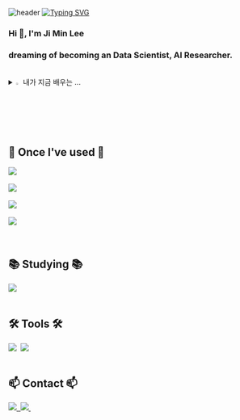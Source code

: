 ![header](https://capsule-render.vercel.app/api?type=waving&color=6994CDEE&text=&animation=twinkling&height=80)
[![Typing SVG](https://readme-typing-svg.demolab.com?font=Alkatra&weight=500&size=45&duration=3500&pause=3&color=6994CDEE&center=false&vCenter=false&multiline=true&repeat=true&width=1000&height=100&lines=Welcome+to+Ji-min's+GitHub!👋)](https://git.io/typing-svg)
 
<div align="left">

<h3 align="left">Hi 👋, I'm Ji Min Lee</h3>
<h3 align="left">dreaming of becoming an Data Scientist, AI Researcher.</h3>

<br>

<details>
<summary>
  <img src="https://raw.githubusercontent.com/Tarikul-Islam-Anik/Animated-Fluent-Emojis/master/Emojis/Hand%20gestures/Eyes.png" alt="Eyes" width="2%" /> 내가 지금 배우는 ... 
</summary>
   <br>

</details>

<br>

## 🔨 Once I've used 🔨
<div style="display:flex; flex-direction:column; align-items:flex-start;">
  <img src="https://img.shields.io/badge/Python-3766AB?style=flat-square&logo=Python&logoColor=white"/></a>&nbsp 
  <img src="https://img.shields.io/badge/Javascript-ffb13b?style=flat-square&logo=javascript&logoColor=white"/></a>&nbsp 
  <br>
  <img src="https://img.shields.io/badge/Mysql-E6B91E?style=flat-square&logo=MySql&logoColor=white"/></a>&nbsp 
  <img src="https://img.shields.io/badge/Docker-2496ED?style=flat-square&logo=Docker&logoColor=white"/></a>&nbsp 

<br>
<br>

## 📚 Studying 📚
<div style="display:flex; flex-direction:column; align-items:flex-start;">
<div align="left">
  <img src="https://img.shields.io/badge/Notion-F3F3F3.svg?style=for-the-badge&logo=notion&logoColor=black" />&nbsp
</div>

<br>

## 🛠 Tools 🛠
<div style="display:flex; flex-direction:column; align-items:flex-start;">
<div align="left">
  <img src="https://img.shields.io/badge/VSCode-2C2C32.svg?style=for-the-badge&logo=visual-studio-code&logoColor=22ABF3" />&nbsp
  <img src="https://img.shields.io/badge/jupyter-2C2C32.svg?style=for-the-badge&logo=jupyter&logoColor=F37726" />&nbsp
<!--   <img src="https://img.shields.io/badge/Colab-2C2C32.svg?style=for-the-badge&logo=googlecolab&logoColor=F9AB00" />&nbsp -->
</div>

<br>

## 📫 Contact 📫
<div style="display:flex; flex-direction:column; align-items:flex-start;">
<div align="left">
  <a href="https://velog.io/@">
    <img src="https://img.shields.io/badge/Velog-1EBC8F?style=for-the-badge&logo=velog&logoColor=white" />&nbsp
  </a>
  <a href="mailto:a01071306445@gmail.com">
    <img
      src="https://img.shields.io/badge/dlwlals922@naver.com-D14836?style=for-the-badge&logo=gmail&logoColor=white"/>&nbsp
  </a>
</div>

